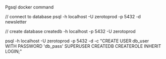 

Pgsql docker command 

// connect to database
psql -h localhost -U zerotoprod -p 5432 -d newsletter

// create database
createdb -h localhost -p 5432 -U zerotoprod <database name>

 psql -h localhost -U zerotoprod -p 5432 -d <database name> -c "CREATE USER db_user WITH PASSWORD 'db_pass' SUPERUSER CREATEDB CREATEROLE INHERIT LOGIN;"